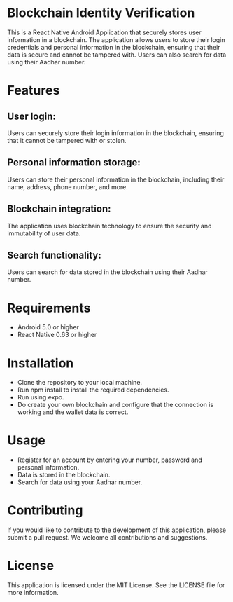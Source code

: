# Blockchain Identity Verification
This is a React Native Android Application that securely stores user information in a blockchain. The application allows users to store their login credentials and personal information in the blockchain, ensuring that their data is secure and cannot be tampered with. Users can also search for data using their Aadhar number.

# Features
## User login:
Users can securely store their login information in the blockchain, ensuring that it cannot be tampered with or stolen.
## Personal information storage:
Users can store their personal information in the blockchain, including their name, address, phone number, and more.

## Blockchain integration:
The application uses blockchain technology to ensure the security and immutability of user data.
## Search functionality:
Users can search for data stored in the blockchain using their Aadhar number.

# Requirements
 - Android 5.0 or higher
 - React Native 0.63 or higher
# Installation
 - Clone the repository to your local machine.
 - Run npm install to install the required dependencies.
 - Run using expo.
 - Do create your own blockchain and configure that the connection is working and the wallet data is correct.
# Usage
 - Register for an account by entering your number, password and personal information.
 - Data is stored in the blockchain.
 - Search for data using your Aadhar number.
# Contributing
If you would like to contribute to the development of this application, please submit a pull request. We welcome all contributions and suggestions.

# License
This application is licensed under the MIT License. See the LICENSE file for more information.
